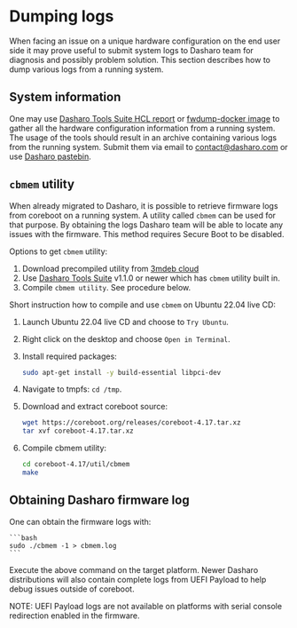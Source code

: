 # Dumping logs

When facing an issue on a unique hardware configuration on the end user side it
may prove useful to submit system logs to Dasharo team for diagnosis and
possibly problem solution. This section describes how to dump various logs from
a running system.

## System information

One may use [Dasharo Tools Suite HCL report](../dasharo-tools-suite/documentation#hcl-report)
or [fwdump-docker image](https://github.com/3mdeb/fwdump-docker) to
gather all the hardware configuration information from a running system. The
usage of the tools should result in an archive containing various logs from the
running system. Submit them via email to [contact@dasharo.com](mailto:contact@dasharo.com)
or use [Dasharo pastebin](https://paste.dasharo.com/).

## `cbmem` utility

When already migrated to Dasharo, it is possible to retrieve firmware logs from
coreboot on a running system. A utility called `cbmem` can be used for that
purpose. By obtaining the logs Dasharo team will be able to locate any issues
with the firmware. This method requires Secure Boot to be disabled.

Options to get `cbmem` utility:

1. Download precompiled utility from [3mdeb cloud](https://cloud.3mdeb.com/index.php/s/zTqkJQdNtJDo5Nd/download)
2. Use [Dasharo Tools Suite](../dasharo-tools-suite/releases#v110) v1.1.0 or
   newer which has `cbmem` utility built in.
3. Compile `cbmem utility`. See procedure below.

Short instruction how to compile and use `cbmem` on Ubuntu 22.04 live CD:

1. Launch Ubuntu 22.04 live CD and choose to `Try Ubuntu`.
2. Right click on the desktop and choose `Open in Terminal`.
3. Install required packages:

    ```bash
    sudo apt-get install -y build-essential libpci-dev
    ```

4. Navigate to tmpfs: `cd /tmp`.
5. Download and extract coreboot source:

    ```bash
    wget https://coreboot.org/releases/coreboot-4.17.tar.xz
    tar xvf coreboot-4.17.tar.xz
    ```

6. Compile cbmem utility:

    ```bash
    cd coreboot-4.17/util/cbmem
    make
    ```

## Obtaining Dasharo firmware log

One can obtain the firmware logs with:

    ```bash
    sudo ./cbmem -1 > cbmem.log
    ```

Execute the above command on the target platform. Newer Dasharo distributions
will also contain complete logs from UEFI Payload to help debug issues outside
of coreboot.

NOTE: UEFI Payload logs are not available on platforms with serial console
redirection enabled in the firmware.

